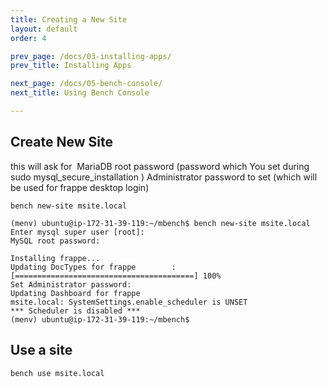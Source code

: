 ```yaml
---
title: Creating a New Site
layout: default
order: 4

prev_page: /docs/03-installing-apps/
prev_title: Installing Apps

next_page: /docs/05-bench-console/
next_title: Using Bench Console

---
```



## Create New Site

this will ask for 
MariaDB root password (password which You set during sudo mysql_secure_installation )
Administrator password to set (which will be used for frappe desktop login)


```
bench new-site msite.local

```

```
(menv) ubuntu@ip-172-31-39-119:~/mbench$ bench new-site msite.local
Enter mysql super user [root]:
MySQL root password:

Installing frappe...
Updating DocTypes for frappe        : [========================================] 100%
Set Administrator password:
Updating Dashboard for frappe
msite.local: SystemSettings.enable_scheduler is UNSET
*** Scheduler is disabled ***
(menv) ubuntu@ip-172-31-39-119:~/mbench$
```



## Use a site
```bash
bench use msite.local
```

